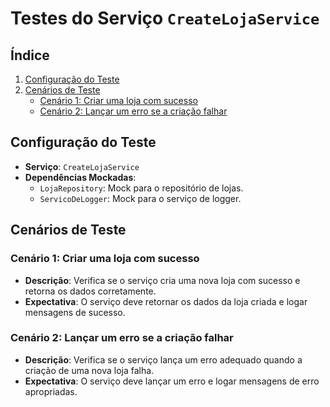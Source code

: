 # Testes do Serviço `CreateLojaService`

## Índice

1. [Configuração do Teste](#configuração-do-teste)
2. [Cenários de Teste](#cenários-de-teste)
    - [Cenário 1: Criar uma loja com sucesso](#cenário-1-criar-uma-loja-com-sucesso)
    - [Cenário 2: Lançar um erro se a criação falhar](#cenário-2-lançar-um-erro-se-a-criação-falhar)

## Configuração do Teste

-   **Serviço**: `CreateLojaService`
-   **Dependências Mockadas**:
    -   `LojaRepository`: Mock para o repositório de lojas.
    -   `ServicoDeLogger`: Mock para o serviço de logger.

## Cenários de Teste

### Cenário 1: Criar uma loja com sucesso

-   **Descrição**: Verifica se o serviço cria uma nova loja com sucesso e retorna os dados corretamente.
-   **Expectativa**: O serviço deve retornar os dados da loja criada e logar mensagens de sucesso.

### Cenário 2: Lançar um erro se a criação falhar

-   **Descrição**: Verifica se o serviço lança um erro adequado quando a criação de uma nova loja falha.
-   **Expectativa**: O serviço deve lançar um erro e logar mensagens de erro apropriadas.
